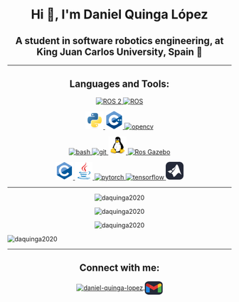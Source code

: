 <!-- Link to Google Fonts -->
<!-- <link href="https://fonts.googleapis.com/css2?family=Poppins:wght@400;600&display=swap" rel="stylesheet"> -->

<h1 align="center">Hi 👋, I'm Daniel Quinga López</h1>

<h2 align="center">A student in software robotics engineering, at King Juan Carlos University, Spain 🤖</h2>

* * *

<h2 align="center">Languages and Tools:</h2>

<div align="center">
  <!-- Top of the pyramid -->
  <p>
    <a href="https://docs.ros.org/en/foxy/index.html" target="_blank" rel="noreferrer">
      <img src="https://avatars.githubusercontent.com/u/3979232?s=280&v=4" alt="ROS 2" width="40" height="40"/>
    </a>
    <a href="https://ros.org" target="_blank" rel="noreferrer">
      <img src="https://offjangir.github.io/assets/img/jpg/ros.png" alt="ROS" width="40" height="40"/>
    </a>
  </p>

  <!-- Second row -->
  <p>
    <a href="https://www.python.org" target="_blank" rel="noreferrer">
      <img src="https://raw.githubusercontent.com/devicons/devicon/master/icons/python/python-original.svg" alt="python" width="40" height="40"/>
    </a>
    <a href="https://www.w3schools.com/cpp/" target="_blank" rel="noreferrer">
      <img src="https://raw.githubusercontent.com/devicons/devicon/master/icons/cplusplus/cplusplus-original.svg" alt="cplusplus" width="40" height="40"/>
    </a>
    <a href="https://opencv.org/" target="_blank" rel="noreferrer">
      <img src="https://www.vectorlogo.zone/logos/opencv/opencv-icon.svg" alt="opencv" width="40" height="40"/>
    </a>
  </p>

  <!-- Third row -->
  <p>
    <a href="https://www.gnu.org/software/bash/" target="_blank" rel="noreferrer">
      <img src="https://www.vectorlogo.zone/logos/gnu_bash/gnu_bash-icon.svg" alt="bash" width="40" height="40"/>
    </a>
    <a href="https://git-scm.com/" target="_blank" rel="noreferrer">
      <img src="https://www.vectorlogo.zone/logos/git-scm/git-scm-icon.svg" alt="git" width="40" height="40"/>
    </a>
    <a href="https://www.linux.org/" target="_blank" rel="noreferrer">
      <img src="https://raw.githubusercontent.com/devicons/devicon/master/icons/linux/linux-original.svg" alt="linux" width="40" height="40"/>
    </a>
    <a href="https://gazebosim.org/" target="_blank" rel="noreferrer">
      <img src="https://www.pngkey.com/png/detail/221-2216011_ros-gazebo-logo.png" alt="Ros Gazebo" width="40" height="40">
    </a>
  </p>

  <!-- Fourth row -->
  <p>
    <a href="https://www.cprogramming.com/" target="_blank" rel="noreferrer">
      <img src="https://raw.githubusercontent.com/devicons/devicon/master/icons/c/c-original.svg" alt="c" width="40" height="40"/>
    </a>
    <a href="https://www.java.com" target="_blank" rel="noreferrer">
      <img src="https://raw.githubusercontent.com/devicons/devicon/master/icons/java/java-original.svg" alt="java" width="40" height="40"/>
    </a>
    <a href="https://pytorch.org/" target="_blank" rel="noreferrer">
      <img src="https://www.vectorlogo.zone/logos/pytorch/pytorch-icon.svg" alt="pytorch" width="40" height="40"/>
    </a>
    <a href="https://www.tensorflow.org" target="_blank" rel="noreferrer">
      <img src="https://www.vectorlogo.zone/logos/tensorflow/tensorflow-icon.svg" alt="tensorflow" width="40" height="40"/>
    </a>
    <a href="https://es.mathworks.com/" target="_blank" rel="noreferrer">
      <img src="https://github.com/tandpfun/skill-icons/blob/main/icons/Matlab-Dark.svg" alt="matlab" width="40" height="40"/>
    </a>
  </p>
</div>

* * *

<div align="center">
  <!-- Top of the pyramid -->
  <p>
    <img src="https://github-readme-stats.vercel.app/api/top-langs?username=daquinga2020&show_icons=true&theme=midnight-purple&locale=en&layout=compact&hide_progress=true" alt="daquinga2020" />
  </p>

  <!-- Second row -->
  <p>
    <img src="https://github-readme-stats.vercel.app/api?username=daquinga2020&theme=midnight-purple&show_icons=true&hide_border=true&count_private=true" alt="daquinga2020" />
  </p>

  <!-- Third row -->
  <p>
    <img src="https://github-readme-streak-stats.herokuapp.com/?user=daquinga2020&theme=midnight-purple&hide_border=true" alt="daquinga2020" />
  </p>

  <!-- Profile views -->
  <p align="left"> 
    <img src="https://komarev.com/ghpvc/?username=daquinga2020&label=Profile%20views&color=a212ca&style=plastic" alt="daquinga2020" /> 
  </p>
</div>

* * *

<h2 align="center">Connect with me:</h2>
<p align="center">
  <a href="https://linkedin.com/in/daniel-quinga-lopez" target="blank">
    <img align="center" src="https://raw.githubusercontent.com/rahuldkjain/github-profile-readme-generator/master/src/images/icons/Social/linked-in-alt.svg" alt="daniel-quinga-lopez" height="30" width="40" />
  </a>
  <a href="mailto:lopedan245@gmail.com" target="blank">
    <img align="center" src="https://github.com/tandpfun/skill-icons/blob/main/icons/Gmail-Dark.svg" alt="gmail" height="30" width="40" />
  </a>
</p>
